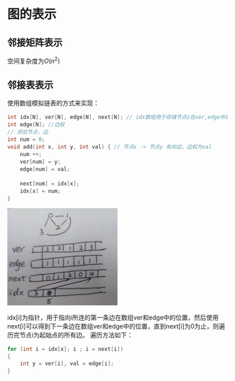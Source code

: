 # 图的表示
## 邻接矩阵表示
空间复杂度为$O(n^2)$
## 邻接表表示
使用数组模拟链表的方式来实现：
```cpp
int idx[N], ver[N], edge[N], next[N]; // idx数组用于存储节点i在ver,edge中的位置，相当于指针, next数组模拟链表指针，用于得到下一个链接节点的位置; idx[0] = 0表示空
int edge[N]; //边权
// 添加节点，边
int num = 0;
void add(int x, int y, int val) { // 节点x -> 节点y 有向边，边权为val
    num ++; 
    ver[num] = y;
    edge[num] = val;

    next[num] = idx[x];
    idx[x] = num;
}
```
<img src="imgs/1.jpg" alt="123" width="50%">

idx[i]为指针，用于指向i所连的第一条边在数组ver和edge中的位置，然后使用next[i]可以得到下一条边在数组ver和edge中的位置，直到next[i]为0为止，则遍历完节点i为起始点的所有边。
遍历方法如下：
```cpp
for (int i = idx[x]; i ; i = next[i])
{
    int y = ver[i], val = edge[i];
}
```